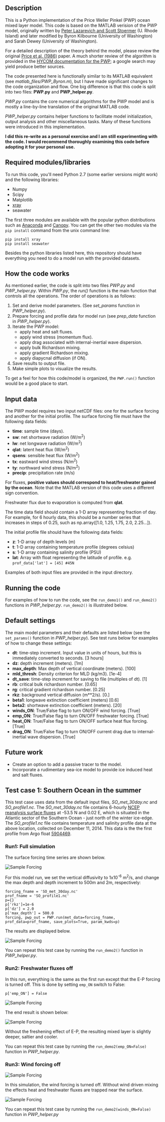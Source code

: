 ## Description

This is a Python implementation of the Price Weller Pinkel (PWP) ocean mixed layer model. This code is based on the MATLAB verision of the PWP model, originally written by [Peter Lazarevich and Scott Stoermer](http://www.po.gso.uri.edu/rafos/research/pwp/) (U. Rhode Island) and later modified by Byron Kilbourne (University of Washington) and Sarah Dewey (University of Washington).

For a detailed description of the theory behind the model, please review the original [Price et al. (1986)](http://onlinelibrary.wiley.com/doi/10.1029/JC091iC07p08411/full) paper. A much shorter review of the algorithm is provided in the [HYCOM documentation for the PWP](https://hycom.org/attachments/067_pwp.pdf); a google search may yield produce better sources.

The code presented here is functionally similar to its MATLAB equivalent (see *matlab_files/PWP_Byron.m*), but I have made significant changes to the code organization and flow. One big difference is that this code is split into two files: **PWP.py** and **PWP_helper.py**. 

*PWP.py* contains the core numerical algorithms for the PWP model and is mostly a line-by-line translation of the original MATLAB code. 

*PWP_helper.py* contains helper functions to facilitate model initialization, output analysis and other miscellaneous tasks. Many of these functions were introduced in this implementation.

**I did this re-write as a personal exercise and I am still experimenting with the code. I would recommend thoroughly examining this code before adopting it for your personal use.** 

## Required modules/libraries
To run this code, you'll need Python 2.7 (some earlier versions might work) and the following libraries:

+ Numpy
+ Scipy
+ Matplotlib
+ [xray](http://xray.readthedocs.org/en/v0.5/why-xray.html)
+ seawater

The first three modules are available with the popular python distributions such as [Anaconda](https://www.continuum.io/downloads) and [Canopy](https://store.enthought.com/downloads/#default). You can get the other two modules via the `pip install` command from the unix command line:

```
pip install xray
pip install seawater
```

Besides the python libraries listed here, this repository should have everything you need to do a model run with the provided datasets.


## How the code works

As mentioned earlier, the code is split into two files *PWP.py* and *PWP_helper.py*. Within *PWP.py*, the *run()* function is the main function that controls all the operations. The order of operations is as follows:

1. Set and derive model parameters. (See *set\_params* function in *PWP\_helper.py*). 
2. Prepare forcing and profile data for model run (see *prep\_data* function in *PWP\_helper.py*).
3. Iterate the PWP model:
    + apply heat and salt fluxes.
    + apply wind stress (momentum flux).
    + apply drag associated with internal-inertial wave dispersion.
    + apply bulk Richardson mixing.
    + apply gradient Richardson mixing. 
    + apply diapycnal diffusion (if ON).
4. Save results to output file.
5. Make simple plots to visualize the results.    

To get a feel for how this code/model is organized, the `PWP.run()` function would be a good place to start. 

## Input data

The PWP model requires two input netCDF files: one for the surface forcing and another for the initial profile. The surface forcing file must have the following data fields:

+ **time**: sample time (days).
+ **sw**: net shortwave radiation (W/m<sup>2</sup>)
+ **lw**: net longwave radiation (W/m<sup>2</sup>)
+ **qlat**: latent heat flux (W/m<sup>2</sup>)
+ **qsens**: sensible heat flux (W/m<sup>2</sup>)
+ **tx**: eastward wind stress (N/m<sup>2</sup>)
+ **ty**: northward wind stress (N/m<sup>2</sup>)
+ **precip**: precipitation rate (m/s)

For fluxes, **positive values should correspond to heat/freshwater gained by the ocean**. Note that the MATLAB version of this code uses a different sign convention. 

Freshwater flux due to evaporation is computed from **qlat**.

The time data field should contain a 1-D array representing fraction of day. For example, for 6 hourly data, this should be a number series that increases in steps of 0.25, such as np.array([1.0, 1.25, 1.75, 2.0, 2.25...]).

The initial profile file should have the following data fields:
 
+ **z**: 1-D array of depth levels (m) 
+ **t**: 1-D array containing temperature profile (degrees celsius)
+ **s**: 1-D array containing salinity profile (PSU) 
+ **lat**: Array with float representing the latitude of profile. e.g. `prof_data['lat'] = [45] #45N`

Examples of both input files are provided in the input directory. 

## Running the code

For examples of how to run the code, see the `run_demo1()` and `run_demo2()` functions in *PWP_helper.py*. `run_demo2()` is illustrated below.

## Default settings

The main model parameters and their defaults are listed below (see the `set_params()` function in *PWP_helper.py*). See test runs below for examples of how to change these settings:

+ **dt**: time-step increment. Input value in units of hours, but this is immediately converted to seconds. [3 hours]
+ **dz**: depth increment (meters). [1m]
+ **max_depth**: Max depth of vertical coordinate (meters). [100]
+ **mld_thresh**: Density criterion for MLD (kg/m3). [1e-4]
+ **dt_save**: time-step increment for saving to file (multiples of dt). [1]
+ **rb**: critical bulk richardson number. [0.65]
+ **rg**: critical gradient richardson number. [0.25]
+ **rkz**: background vertical diffusion (m**2/s). [0.]
+ **beta1**: longwave extinction coefficient (meters) [0.6] 
+ **beta2**: shortwave extinction coefficient (meters). [20]
+ **winds_ON**: True/False flag to turn ON/OFF wind forcing. [True]
+ **emp_ON**: True/False flag to turn ON/OFF freshwater forcing. [True]
+ **heat_ON**: True/False flag to turn ON/OFF surface heat flux forcing. [True]
+ **drag_ON**: True/False flag to turn ON/OFF current drag due to internal-inertial wave dispersion. [True]

## Future work
+ Create an option to add a passive tracer to the model.
+ Incorporate a rudimentary sea-ice model to provide ice induced heat and salt fluxes.

## Test case 1: Southern Ocean in the summer
This test case uses data from the default input files, *SO\_met\_30day.nc* and *SO\_profile1.nc*. The *SO\_met\_30day.nc* file contains 6-hourly [NCEP reanalysis surface fluxes](http://www.esrl.noaa.gov/psd/data/gridded/data.ncep.reanalysis.surfaceflux.html) at -53.5 N and 0.02 E, which is situated in the Atlantic sector of the Southern Ocean - just north of the winter ice-edge. The *SO_profile1.nc* file contains temperature and salinity profile data at the above location, collected on December 11, 2014. This data is the the first profile from Argo float [5904469](http://www.ifremer.fr/co-argoFloats/float?detail=false&ptfCode=5904469).

### Run1: Full simulation
The surface forcing time series are shown below.

![Sample Forcing](example_plots/surface_forcing_demo2_1e6diff.png)

For this model run, we set the vertical diffusivity to 1x10<sup>-6</sup> m<sup>2</sup>/s, and change the max depth and depth increment to 500m and 2m, respectively:

```
forcing_fname = 'SO_met_30day.nc'
prof_fname = 'SO_profile1.nc'
p={}
p['rkz']=1e-6
p['dz'] = 2.0 
p['max_depth'] = 500.0 
forcing, pwp_out = PWP.run(met_data=forcing_fname, prof_data=prof_fname, save_plots=True, param_kwds=p)
```

The results are displayed below.    

![Sample Forcing](example_plots/initial_final_TS_profiles_demo2_1e6diff.png)

You can repeat this test case by running the `run_demo2()` function in *PWP_helper.py*.

### Run2: Freshwater fluxes off

In this run, everything is the same as the first run except that the E-P forcing is turned off. This is done by setting `emp_ON` switch to False:

```
p['emp_ON'] = False 
```

![Sample Forcing](example_plots/surface_forcing_demo2_1e6diff_empOFF.png)

The end result is shown below:

![Sample Forcing](example_plots/initial_final_TS_profiles_demo2_1e6diff_empOFF.png)

Without the freshening effect of E-P, the resulting mixed layer is slightly deeper, saltier and cooler.

You can repeat this test case by running the `run_demo2(emp_ON=False)` function in *PWP_helper.py*.

### Run3: Wind forcing off

![Sample Forcing](example_plots/surface_forcing_demo2_1e6diff_windsOFF.png)

In this simulation, the wind forcing is turned off. Without wind driven mixing the effects heat and freshwater fluxes are trapped near the surface. 

![Sample Forcing](example_plots/initial_final_TS_profiles_demo2_1e6diff_windsOFF.png)

You can repeat this test case by running the `run_demo2(winds_ON=False)` function in *PWP_helper.py*





